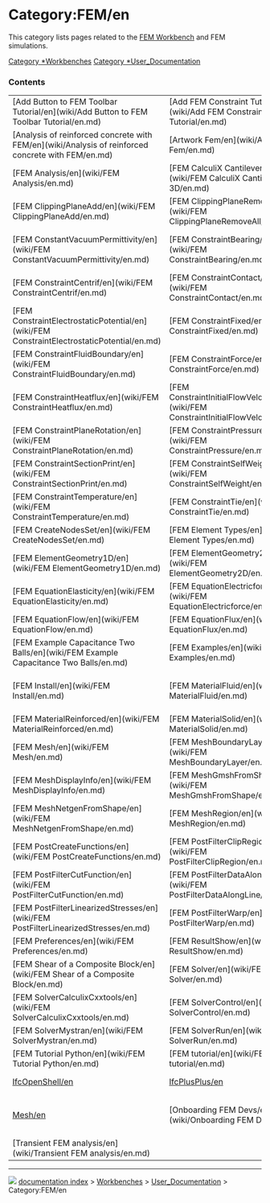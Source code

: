 # Category:FEM/en
This category lists pages related to the [FEM Workbench](FEM_Workbench.md) and FEM simulations.

[Category   *Workbenches](Category_Workbenches.md) [Category   *User\_Documentation](Category_User_Documentation.md)

### Contents

|     |     |     |
| --- | --- | --- |
| [Add Button to FEM Toolbar Tutorial/en](wiki/Add Button to FEM Toolbar Tutorial/en.md) | [Add FEM Constraint Tutorial/en](wiki/Add FEM Constraint Tutorial/en.md) | [Add FEM Equation Tutorial/en](wiki/Add FEM Equation Tutorial/en.md) |
| [Analysis of reinforced concrete with FEM/en](wiki/Analysis of reinforced concrete with FEM/en.md) | [Artwork Fem/en](wiki/Artwork Fem/en.md) | [Extend FEM Module/en](wiki/Extend FEM Module/en.md) |
| [FEM Analysis/en](wiki/FEM Analysis/en.md) | [FEM CalculiX Cantilever 3D/en](wiki/FEM CalculiX Cantilever 3D/en.md) | [FEM CalculiX/en](wiki/FEM CalculiX/en.md) |
| [FEM ClippingPlaneAdd/en](wiki/FEM ClippingPlaneAdd/en.md) | [FEM ClippingPlaneRemoveAll/en](wiki/FEM ClippingPlaneRemoveAll/en.md) | [FEM Concrete/en](wiki/FEM Concrete/en.md) |
| [FEM ConstantVacuumPermittivity/en](wiki/FEM ConstantVacuumPermittivity/en.md) | [FEM ConstraintBearing/en](wiki/FEM ConstraintBearing/en.md) | [FEM ConstraintBodyHeatSource/en](wiki/FEM ConstraintBodyHeatSource/en.md) |
| [FEM ConstraintCentrif/en](wiki/FEM ConstraintCentrif/en.md) | [FEM ConstraintContact/en](wiki/FEM ConstraintContact/en.md) | [FEM ConstraintDisplacement/en](wiki/FEM ConstraintDisplacement/en.md) |
| [FEM ConstraintElectrostaticPotential/en](wiki/FEM ConstraintElectrostaticPotential/en.md) | [FEM ConstraintFixed/en](wiki/FEM ConstraintFixed/en.md) | [FEM ConstraintFlowVelocity/en](wiki/FEM ConstraintFlowVelocity/en.md) |
| [FEM ConstraintFluidBoundary/en](wiki/FEM ConstraintFluidBoundary/en.md) | [FEM ConstraintForce/en](wiki/FEM ConstraintForce/en.md) | [FEM ConstraintGear/en](wiki/FEM ConstraintGear/en.md) |
| [FEM ConstraintHeatflux/en](wiki/FEM ConstraintHeatflux/en.md) | [FEM ConstraintInitialFlowVelocity/en](wiki/FEM ConstraintInitialFlowVelocity/en.md) | [FEM ConstraintInitialTemperature/en](wiki/FEM ConstraintInitialTemperature/en.md) |
| [FEM ConstraintPlaneRotation/en](wiki/FEM ConstraintPlaneRotation/en.md) | [FEM ConstraintPressure/en](wiki/FEM ConstraintPressure/en.md) | [FEM ConstraintPulley/en](wiki/FEM ConstraintPulley/en.md) |
| [FEM ConstraintSectionPrint/en](wiki/FEM ConstraintSectionPrint/en.md) | [FEM ConstraintSelfWeight/en](wiki/FEM ConstraintSelfWeight/en.md) | [FEM ConstraintSpring/en](wiki/FEM ConstraintSpring/en.md) |
| [FEM ConstraintTemperature/en](wiki/FEM ConstraintTemperature/en.md) | [FEM ConstraintTie/en](wiki/FEM ConstraintTie/en.md) | [FEM ConstraintTransform/en](wiki/FEM ConstraintTransform/en.md) |
| [FEM CreateNodesSet/en](wiki/FEM CreateNodesSet/en.md) | [FEM Element Types/en](wiki/FEM Element Types/en.md) | [FEM ElementFluid1D/en](wiki/FEM ElementFluid1D/en.md) |
| [FEM ElementGeometry1D/en](wiki/FEM ElementGeometry1D/en.md) | [FEM ElementGeometry2D/en](wiki/FEM ElementGeometry2D/en.md) | [FEM ElementRotation1D/en](wiki/FEM ElementRotation1D/en.md) |
| [FEM EquationElasticity/en](wiki/FEM EquationElasticity/en.md) | [FEM EquationElectricforce/en](wiki/FEM EquationElectricforce/en.md) | [FEM EquationElectrostatic/en](wiki/FEM EquationElectrostatic/en.md) |
| [FEM EquationFlow/en](wiki/FEM EquationFlow/en.md) | [FEM EquationFlux/en](wiki/FEM EquationFlux/en.md) | [FEM EquationHeat/en](wiki/FEM EquationHeat/en.md) |
| [FEM Example Capacitance Two Balls/en](wiki/FEM Example Capacitance Two Balls/en.md) | [FEM Examples/en](wiki/FEM Examples/en.md) | [FEM FemMesh2Mesh/en](wiki/FEM FemMesh2Mesh/en.md) |
| [FEM Install/en](wiki/FEM Install/en.md) | [FEM MaterialFluid/en](wiki/FEM MaterialFluid/en.md) | [FEM MaterialMechanicalNonlinear/en](wiki/FEM MaterialMechanicalNonlinear/en.md) |
| [FEM MaterialReinforced/en](wiki/FEM MaterialReinforced/en.md) | [FEM MaterialSolid/en](wiki/FEM MaterialSolid/en.md) | [FEM Mesh CalculiX/en](wiki/FEM Mesh CalculiX/en.md) |
| [FEM Mesh/en](wiki/FEM Mesh/en.md) | [FEM MeshBoundaryLayer/en](wiki/FEM MeshBoundaryLayer/en.md) | [FEM MeshClear/en](wiki/FEM MeshClear/en.md) |
| [FEM MeshDisplayInfo/en](wiki/FEM MeshDisplayInfo/en.md) | [FEM MeshGmshFromShape/en](wiki/FEM MeshGmshFromShape/en.md) | [FEM MeshGroup/en](wiki/FEM MeshGroup/en.md) |
| [FEM MeshNetgenFromShape/en](wiki/FEM MeshNetgenFromShape/en.md) | [FEM MeshRegion/en](wiki/FEM MeshRegion/en.md) | [FEM PostApplyChanges/en](wiki/FEM PostApplyChanges/en.md) |
| [FEM PostCreateFunctions/en](wiki/FEM PostCreateFunctions/en.md) | [FEM PostFilterClipRegion/en](wiki/FEM PostFilterClipRegion/en.md) | [FEM PostFilterClipScalar/en](wiki/FEM PostFilterClipScalar/en.md) |
| [FEM PostFilterCutFunction/en](wiki/FEM PostFilterCutFunction/en.md) | [FEM PostFilterDataAlongLine/en](wiki/FEM PostFilterDataAlongLine/en.md) | [FEM PostFilterDataAtPoint/en](wiki/FEM PostFilterDataAtPoint/en.md) |
| [FEM PostFilterLinearizedStresses/en](wiki/FEM PostFilterLinearizedStresses/en.md) | [FEM PostFilterWarp/en](wiki/FEM PostFilterWarp/en.md) | [FEM PostPipelineFromResult/en](wiki/FEM PostPipelineFromResult/en.md) |
| [FEM Preferences/en](wiki/FEM Preferences/en.md) | [FEM ResultShow/en](wiki/FEM ResultShow/en.md) | [FEM ResultsPurge/en](wiki/FEM ResultsPurge/en.md) |
| [FEM Shear of a Composite Block/en](wiki/FEM Shear of a Composite Block/en.md) | [FEM Solver/en](wiki/FEM Solver/en.md) | [FEM SolverCalculiX/en](wiki/FEM SolverCalculiX/en.md) |
| [FEM SolverCalculixCxxtools/en](wiki/FEM SolverCalculixCxxtools/en.md) | [FEM SolverControl/en](wiki/FEM SolverControl/en.md) | [FEM SolverElmer/en](wiki/FEM SolverElmer/en.md) |
| [FEM SolverMystran/en](wiki/FEM SolverMystran/en.md) | [FEM SolverRun/en](wiki/FEM SolverRun/en.md) | [FEM SolverZ88/en](wiki/FEM SolverZ88/en.md) |
| [FEM Tutorial Python/en](wiki/FEM Tutorial Python/en.md) | [FEM tutorial/en](wiki/FEM tutorial/en.md) | [FEM Workbench/en](wiki/FEM Workbench/en.md) |
| [IfcOpenShell/en](wiki/IfcOpenShell/en.md) | [IfcPlusPlus/en](wiki/IfcPlusPlus/en.md) | [Material editor/en](wiki/Material editor/en.md) |
| [Mesh/en](wiki/Mesh/en.md) | [Onboarding FEM Devs/en](wiki/Onboarding FEM Devs/en.md) | [Post-Processing of FEM Results with Paraview/en](wiki/Post-Processing of FEM Results with Paraview/en.md) |
| [Transient FEM analysis/en](wiki/Transient FEM analysis/en.md) |



---
![](images/Right_arrow.png) [documentation index](../README.md) > [Workbenches](Category_Workbenches.md) > [User_Documentation](Category_User_Documentation.md) > Category:FEM/en
